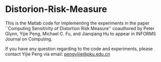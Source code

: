 # Distorion-Risk-Measure
This is the Matlab code for implementing the experiments in the paper ``Computing Sensitivity of Distortion Risk Measure'' coauthored by Peter Glynn, Yijie Peng, Michael C. Fu, and Jianqiang Hu to appear in INFORMS Journal on Computing. 

If you have any question regarding to the code and experiments, please contact Yijie Peng via email: pengyijie@pku.edu.cn
